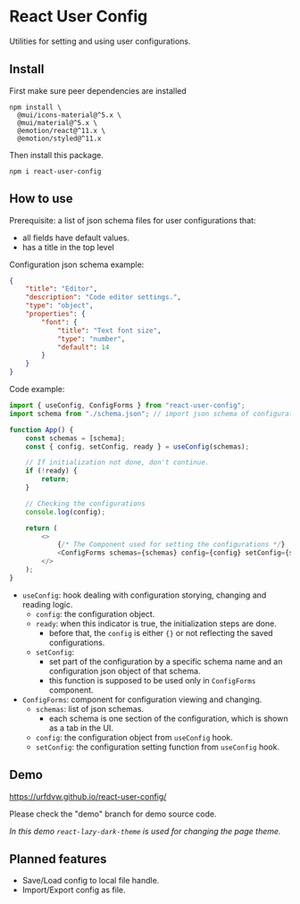# React User Config

Utilities for setting and using user configurations.

## Install
First make sure peer dependencies are installed
```
npm install \
  @mui/icons-material@^5.x \
  @mui/material@^5.x \
  @emotion/react@^11.x \
  @emotion/styled@^11.x
```

Then install this package.
```
npm i react-user-config
```

## How to use

Prerequisite: a list of json schema files for user configurations that:

-   all fields have default values.
-   has a title in the top level

Configuration json schema example:

```json
{
    "title": "Editor",
    "description": "Code editor settings.",
    "type": "object",
    "properties": {
        "font": {
            "title": "Text font size",
            "type": "number",
            "default": 14
        }
    }
}
```

Code example:

```js
import { useConfig, ConfigForms } from "react-user-config";
import schema from "./schema.json"; // import json schema of configurations

function App() {
    const schemas = [schema];
    const { config, setConfig, ready } = useConfig(schemas);

    // If initialization not done, don't continue.
    if (!ready) {
        return;
    }

    // Checking the configurations
    console.log(config);

    return (
        <>
            {/* The Component used for setting the configurations */}
            <ConfigForms schemas={schemas} config={config} setConfig={setConfig} />
        </>
    );
}
```
- `useConfig`: hook dealing with configuration storying, changing and reading logic.
    - `config`: the configuration object.
    - `ready`: when this indicator is true, the initialization steps are done.
        - before that, the `config` is either `{}` or not reflecting the saved configurations.
    - `setConfig`: 
        - set part of the configuration by a specific schema name and an configuration json object of that schema.
        - this function is supposed to be used only in `ConfigForms` component.
- `ConfigForms`: component for configuration viewing and changing.
    - `schemas`: list of json schemas.
        - each schema is one section of the configuration, which is shown as a tab in the UI.
    - `config`: the configuration object from `useConfig` hook.
    - `setConfig`: the configuration setting function from `useConfig` hook.

## Demo

https://urfdvw.github.io/react-user-config/

Please check the "demo" branch for demo source code.

*In this demo `react-lazy-dark-theme` is used for changing the page theme.*

## Planned features

- Save/Load config to local file handle.
- Import/Export config as file.